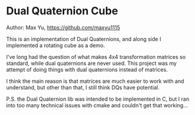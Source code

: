 # Dual Quaternion Cube
Author: Max Yu, https://github.com/maxyu1115

This is an implementation of Dual Quaternions, and along side I implemented a rotating cube as a demo.

I've long had the question of what makes 4x4 transformation matrices so standard, while dual quaternions are never used. 
This project was my attempt of doing things with dual quaternions instead of matrices. 

I think the main reason is that matrices are much easier to work with and understand, but other than that, I still think 
DQs have potential.


P.S. the Dual Quaternion lib was intended to be implemented in C, but I ran into too many technical issues with cmake 
and couldn't get that working...

